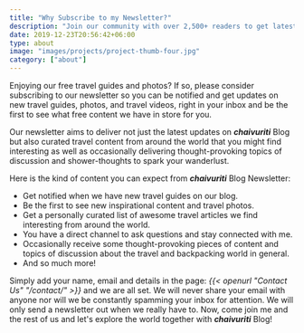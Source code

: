 ```yaml
---
title: "Why Subscribe to my Newsletter?"
description: "Join our community with over 2,500+ readers to get latest travel news, updates, and great travel stories from around the world."
date: 2019-12-23T20:56:42+06:00
type: about
image: "images/projects/project-thumb-four.jpg"
category: ["about"]
---
```


Enjoying our free travel guides and photos? If so, please consider subscribing to our newsletter so you can be notified and get updates on new travel guides, photos, and travel videos, right in your inbox and be the first to see what free content we have in store for you.

Our newsletter aims to deliver not just the latest updates on ***chaivuriti*** Blog but also curated travel content from around the world that you might find interesting as well as occasionally delivering thought-provoking topics of discussion and shower-thoughts to spark your wanderlust.

Here is the kind of content you can expect from ***chaivuriti*** Blog Newsletter:

- Get notified when we have new travel guides on our blog.
- Be the first to see new inspirational content and travel photos.
- Get a personally curated list of awesome travel articles we find interesting from around the world.
- You have a direct channel to ask questions and stay connected with me.
- Occasionally receive some thought-provoking pieces of content and topics of discussion about the travel and backpacking world in general.
- And so much more!

Simply add your name, email and details in the page: *{{< openurl "Contact Us" "/contact/" >}}* and we are all set. We will never share your email with anyone nor will we be constantly spamming your inbox for attention. We will only send a newsletter out when we really have to. Now, come join me and the rest of us and let's explore the world together with ***chaivuriti*** Blog!

